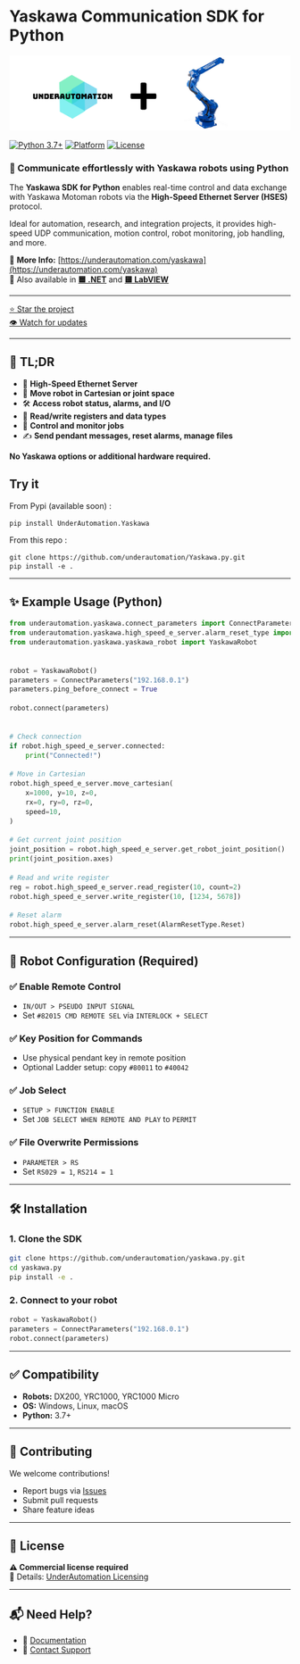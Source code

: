 # Yaskawa Communication SDK for Python

[![UnderAutomation Yaskawa communication SDK](https://raw.githubusercontent.com/underautomation/yaskawa.NET/refs/heads/main/.github/assets/banner.png)](https://underautomation.com)

[![Python 3.7+](https://img.shields.io/badge/Language-Python-blue)](#)
[![Platform](https://img.shields.io/badge/Platform-Windows%20%7C%20Linux%20%7C%20macOS-blue)](#)
[![License](https://img.shields.io/badge/License-Commercial-red)](https://underautomation.com/yaskawa/eula)

### 🤖 Communicate effortlessly with Yaskawa robots using Python

The **Yaskawa SDK for Python** enables real-time control and data exchange with Yaskawa Motoman robots via the **High-Speed Ethernet Server (HSES)** protocol.

Ideal for automation, research, and integration projects, it provides high-speed UDP communication, motion control, robot monitoring, job handling, and more.

🔗 **More Info:** [https://underautomation.com/yaskawa](https://underautomation.com/yaskawa)  
🔗 Also available in **[🟦 .NET](https://github.com/underautomation/yaskawa.NET)** and **[🟨 LabVIEW](https://github.com/underautomation/yaskawa.vi)**

---

[⭐ Star the project](https://github.com/underautomation/yaskawa.py/stargazers)  
[👁️ Watch for updates](https://github.com/underautomation/yaskawa.py/watchers)

---

## 🚀 TL;DR

- 📡 **High-Speed Ethernet Server**
- 🤖 **Move robot in Cartesian or joint space**
- 🛠️ **Access robot status, alarms, and I/O**
- 💾 **Read/write registers and data types**
- 🧠 **Control and monitor jobs**
- ✍️ **Send pendant messages, reset alarms, manage files**

**No Yaskawa options or additional hardware required.**

## Try it

From Pypi (available soon) :

```
pip install UnderAutomation.Yaskawa
```

From this repo :

```
git clone https://github.com/underautomation/Yaskawa.py.git
pip install -e .
```

---

## ✨ Example Usage (Python)

```python
from underautomation.yaskawa.connect_parameters import ConnectParameters
from underautomation.yaskawa.high_speed_e_server.alarm_reset_type import AlarmResetType
from underautomation.yaskawa.yaskawa_robot import YaskawaRobot


robot = YaskawaRobot()
parameters = ConnectParameters("192.168.0.1")
parameters.ping_before_connect = True

robot.connect(parameters)


# Check connection
if robot.high_speed_e_server.connected:
    print("Connected!")

# Move in Cartesian
robot.high_speed_e_server.move_cartesian(
    x=1000, y=10, z=0,
    rx=0, ry=0, rz=0,
    speed=10,
)

# Get current joint position
joint_position = robot.high_speed_e_server.get_robot_joint_position()
print(joint_position.axes)

# Read and write register
reg = robot.high_speed_e_server.read_register(10, count=2)
robot.high_speed_e_server.write_register(10, [1234, 5678])

# Reset alarm
robot.high_speed_e_server.alarm_reset(AlarmResetType.Reset)
```

---

## 🔧 Robot Configuration (Required)

### ✅ Enable Remote Control

- `IN/OUT > PSEUDO INPUT SIGNAL`
- Set `#82015 CMD REMOTE SEL` via `INTERLOCK + SELECT`

### ✅ Key Position for Commands

- Use physical pendant key in remote position
- Optional Ladder setup: copy `#80011` to `#40042`

### ✅ Job Select

- `SETUP > FUNCTION ENABLE`
- Set `JOB SELECT WHEN REMOTE AND PLAY` to `PERMIT`

### ✅ File Overwrite Permissions

- `PARAMETER > RS`
- Set `RS029 = 1`, `RS214 = 1`

---

## 🛠 Installation

### 1. Clone the SDK

```bash
git clone https://github.com/underautomation/yaskawa.py.git
cd yaskawa.py
pip install -e .
```

### 2. Connect to your robot

```python
robot = YaskawaRobot()
parameters = ConnectParameters("192.168.0.1")
robot.connect(parameters)
```

---

## ✅ Compatibility

- **Robots:** DX200, YRC1000, YRC1000 Micro
- **OS:** Windows, Linux, macOS
- **Python:** 3.7+

---

## 🙌 Contributing

We welcome contributions!

- Report bugs via [Issues](https://github.com/underautomation/yaskawa.py/issues)
- Submit pull requests
- Share feature ideas

---

## 📜 License

**⚠️ Commercial license required**  
🔗 Details: [UnderAutomation Licensing](https://underautomation.com/yaskawa/eula)

---

## 📬 Need Help?

- 📖 [Documentation](https://underautomation.com/yaskawa/documentation)
- 📩 [Contact Support](https://underautomation.com/contact)

